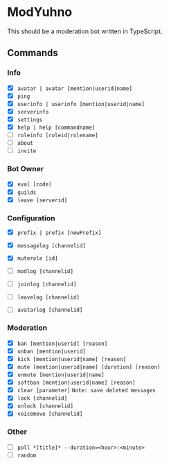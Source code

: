 # ModYuhno

This should be a moderation bot written in TypeScript.

## Commands
### Info
- [X] `avatar | avatar [mention|userid|name]`
- [X] `ping`
- [X] `userinfo | userinfo [mention|userid|name]`
- [X] `serverinfo`
- [X] `settings`
- [X] `help | help [commandname]`
- [ ] `roleinfo [roleid|rolename]`
- [ ] `about`
- [ ] `invite`

### Bot Owner
- [X] `eval [code]`
- [X] `guilds`
- [X] `leave [serverid]`

### Configuration
- [X] `prefix | prefix [newPrefix]`
- [X] `messagelog [channelid]`
- [X] `muterole [id]`
- [ ] `modlog [channelid]`
- [ ] `joinlog [channelid]`
- [ ] `leavelog [channelid]`
- [ ] `avatarlog [channelid]`


### Moderation
- [X] `ban [mention|userid] [reason]`
- [X] `unban [mention|userid]`
- [X] `kick [mention|userid|name] [reason]`
- [X] `mute [mention|userid|name] [duration] [reason]`
- [X] `unmute [mention|userid|name]`
- [X] `softban [mention|userid|name] [reason]`
- [X] `clear [parameter]` `Note: save deleted messages`
- [X] `lock [channelid]`
- [X] `unlock [channelid]`
- [X] `voicemove [channelid]`

### Other
- [ ] `poll *[title]* --duration=<hour>:<minute>`
- [ ] `random`
